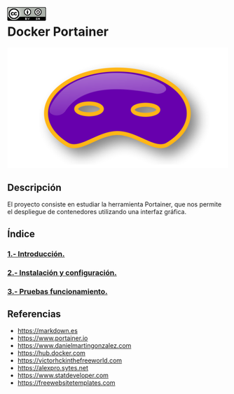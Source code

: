 <img src="./imagenes/MI-LICENCIA88x31.png" style="float: left; margin-right: 10px;" />

# Docker Portainer
![logo dnsmasq](/imagenes/imagen_portada.png)
## Descripción
El proyecto consiste en estudiar la herramienta Portainer, que nos permite el despliegue de contenedores utilizando una interfaz gráfica.
## Índice
### [1.- Introducción.](documentacion/introduccion.md)
### [2.- Instalación y configuración.](documentacion/instalacion.md)
### [3.- Pruebas funcionamiento.](documentacion/acceso.md)

## Referencias
- <https://markdown.es>
- <https://www.portainer.io>
- <https://www.danielmartingonzalez.com>
- <https://hub.docker.com>
- <https://victorhckinthefreeworld.com>
- <https://alexpro.sytes.net>
- <https://www.statdeveloper.com>
- <https://freewebsitetemplates.com>